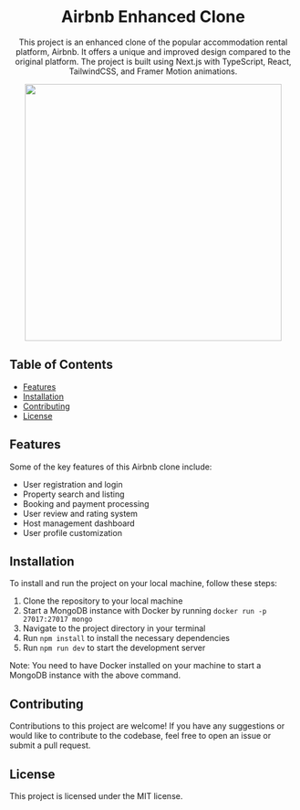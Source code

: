 <h1 align="center">Airbnb Enhanced Clone</h1>

<p align="center">This project is an enhanced clone of the popular accommodation rental platform, Airbnb. It offers a unique and improved design compared to the original platform. The project is built using Next.js with TypeScript, React, TailwindCSS, and Framer Motion animations.</p>

<p align="center"><img height="450" align="center" src="https://user-images.githubusercontent.com/70902862/230780754-95cbb0a9-6a8b-4646-9d1b-70c4d4621bc8.jpg" ></p>


## Table of Contents

- [Features](#features)
- [Installation](#installation)
- [Contributing](#contributing)
- [License](#license)

## Features

Some of the key features of this Airbnb clone include:

- User registration and login
- Property search and listing
- Booking and payment processing
- User review and rating system
- Host management dashboard
- User profile customization

## Installation

To install and run the project on your local machine, follow these steps:

1. Clone the repository to your local machine
2. Start a MongoDB instance with Docker by running `docker run -p 27017:27017 mongo`
3. Navigate to the project directory in your terminal
4. Run `npm install` to install the necessary dependencies
5. Run `npm run dev` to start the development server

Note: You need to have Docker installed on your machine to start a MongoDB instance with the above command.

## Contributing
     
Contributions to this project are welcome! If you have any suggestions or would like to contribute to the codebase, feel free to open an issue or submit a pull request.

## License

This project is licensed under the MIT license.
